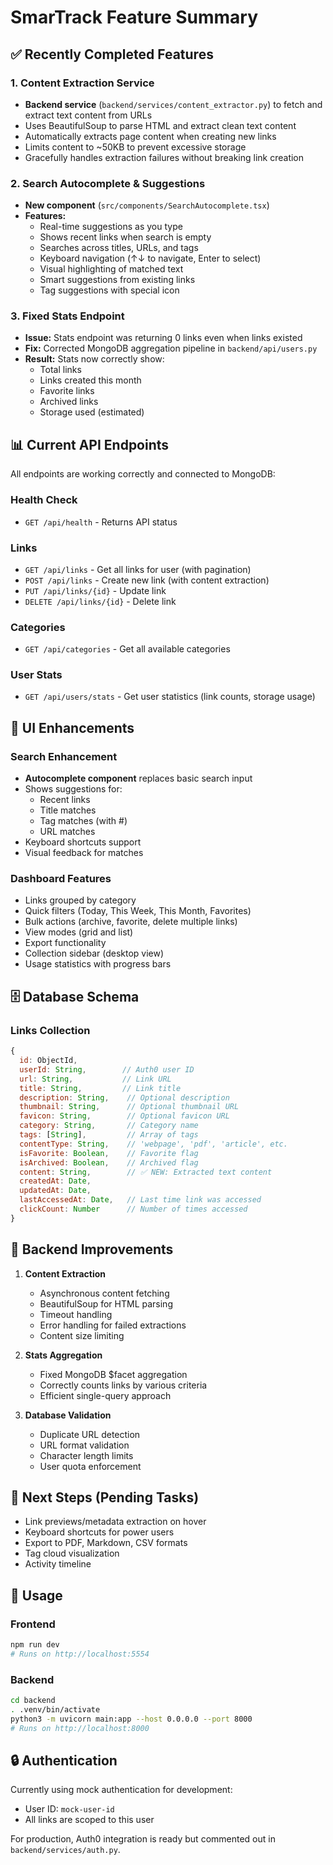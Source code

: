 # SmarTrack Feature Summary

## ✅ Recently Completed Features

### 1. Content Extraction Service
- **Backend service** (`backend/services/content_extractor.py`) to fetch and extract text content from URLs
- Uses BeautifulSoup to parse HTML and extract clean text content
- Automatically extracts page content when creating new links
- Limits content to ~50KB to prevent excessive storage
- Gracefully handles extraction failures without breaking link creation

### 2. Search Autocomplete & Suggestions
- **New component** (`src/components/SearchAutocomplete.tsx`)
- **Features:**
  - Real-time suggestions as you type
  - Shows recent links when search is empty
  - Searches across titles, URLs, and tags
  - Keyboard navigation (↑↓ to navigate, Enter to select)
  - Visual highlighting of matched text
  - Smart suggestions from existing links
  - Tag suggestions with special icon

### 3. Fixed Stats Endpoint
- **Issue:** Stats endpoint was returning 0 links even when links existed
- **Fix:** Corrected MongoDB aggregation pipeline in `backend/api/users.py`
- **Result:** Stats now correctly show:
  - Total links
  - Links created this month
  - Favorite links
  - Archived links
  - Storage used (estimated)

## 📊 Current API Endpoints

All endpoints are working correctly and connected to MongoDB:

### Health Check
- `GET /api/health` - Returns API status

### Links
- `GET /api/links` - Get all links for user (with pagination)
- `POST /api/links` - Create new link (with content extraction)
- `PUT /api/links/{id}` - Update link
- `DELETE /api/links/{id}` - Delete link

### Categories
- `GET /api/categories` - Get all available categories

### User Stats
- `GET /api/users/stats` - Get user statistics (link counts, storage usage)

## 🎨 UI Enhancements

### Search Enhancement
- **Autocomplete component** replaces basic search input
- Shows suggestions for:
  - Recent links
  - Title matches
  - Tag matches (with #)
  - URL matches
- Keyboard shortcuts support
- Visual feedback for matches

### Dashboard Features
- Links grouped by category
- Quick filters (Today, This Week, This Month, Favorites)
- Bulk actions (archive, favorite, delete multiple links)
- View modes (grid and list)
- Export functionality
- Collection sidebar (desktop view)
- Usage statistics with progress bars

## 🗄️ Database Schema

### Links Collection
```javascript
{
  id: ObjectId,
  userId: String,        // Auth0 user ID
  url: String,           // Link URL
  title: String,         // Link title
  description: String,    // Optional description
  thumbnail: String,      // Optional thumbnail URL
  favicon: String,        // Optional favicon URL
  category: String,       // Category name
  tags: [String],         // Array of tags
  contentType: String,    // 'webpage', 'pdf', 'article', etc.
  isFavorite: Boolean,    // Favorite flag
  isArchived: Boolean,    // Archived flag
  content: String,        // ✅ NEW: Extracted text content
  createdAt: Date,
  updatedAt: Date,
  lastAccessedAt: Date,   // Last time link was accessed
  clickCount: Number      // Number of times accessed
}
```

## 🔧 Backend Improvements

1. **Content Extraction**
   - Asynchronous content fetching
   - BeautifulSoup for HTML parsing
   - Timeout handling
   - Error handling for failed extractions
   - Content size limiting

2. **Stats Aggregation**
   - Fixed MongoDB $facet aggregation
   - Correctly counts links by various criteria
   - Efficient single-query approach

3. **Database Validation**
   - Duplicate URL detection
   - URL format validation
   - Character length limits
   - User quota enforcement

## 🎯 Next Steps (Pending Tasks)

- Link previews/metadata extraction on hover
- Keyboard shortcuts for power users
- Export to PDF, Markdown, CSV formats
- Tag cloud visualization
- Activity timeline

## 📝 Usage

### Frontend
```bash
npm run dev
# Runs on http://localhost:5554
```

### Backend
```bash
cd backend
. .venv/bin/activate
python3 -m uvicorn main:app --host 0.0.0.0 --port 8000
# Runs on http://localhost:8000
```

## 🔒 Authentication
Currently using mock authentication for development:
- User ID: `mock-user-id`
- All links are scoped to this user

For production, Auth0 integration is ready but commented out in `backend/services/auth.py`.





